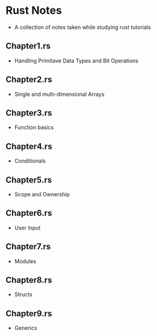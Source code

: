 # Rust Notes
* A collection of notes taken while studying rust tutorials
## Chapter1.rs
* Handling Primitave Data Types and Bit Operations
## Chapter2.rs
* Single and multi-dimensional Arrays
## Chapter3.rs
* Function basics
## Chapter4.rs
* Conditionals
## Chapter5.rs
* Scope and Ownership
## Chapter6.rs
* User Input
## Chapter7.rs
* Modules
## Chapter8.rs
* Structs
## Chapter9.rs
* Generics
